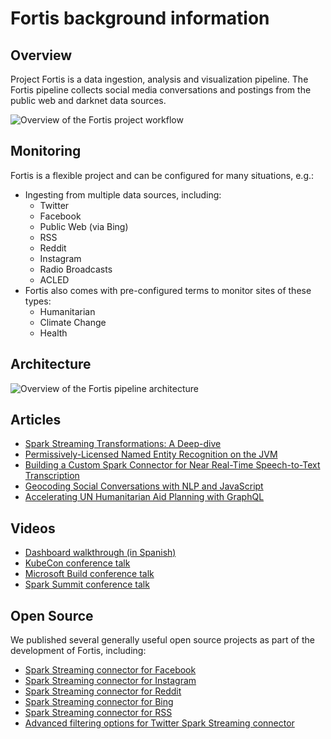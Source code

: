 # Fortis background information

## Overview

Project Fortis is a data ingestion, analysis and visualization pipeline. The
Fortis pipeline collects social media conversations and postings from the public
web and darknet data sources.

![Overview of the Fortis project workflow](https://user-images.githubusercontent.com/1086421/35058654-a326c8e8-fb86-11e7-9dbb-f3e719aabf48.png)

## Monitoring

Fortis is a flexible project and can be configured for many situations, e.g.:
* Ingesting from multiple data sources, including:
  - Twitter
  - Facebook
  - Public Web (via Bing)
  - RSS
  - Reddit
  - Instagram
  - Radio Broadcasts
  - ACLED
* Fortis also comes with pre-configured terms to monitor sites of these types:
  - Humanitarian
  - Climate Change
  - Health

## Architecture

![Overview of the Fortis pipeline architecture](https://user-images.githubusercontent.com/1086421/33353437-d1ed7fc8-d47b-11e7-9f05-818723f8c09c.png)

## Articles

- [Spark Streaming Transformations: A Deep-dive](https://medium.com/@kevin_hartman/spark-streaming-transformations-a-deep-dive-b82787e53288)
- [Permissively-Licensed Named Entity Recognition on the JVM](https://www.microsoft.com/developerblog/2017/11/20/opener-permissively-licensed-named-entity-recognition-on-the-jvm/)
- [Building a Custom Spark Connector for Near Real-Time Speech-to-Text Transcription](https://www.microsoft.com/developerblog/2017/11/01/building-a-custom-spark-connector-for-near-real-time-speech-to-text-transcription/)
- [Geocoding Social Conversations with NLP and JavaScript](https://www.microsoft.com/developerblog/2017/06/06/geocoding-social-conversations-nlp-javascript/)
- [Accelerating UN Humanitarian Aid Planning with GraphQL](https://www.microsoft.com/developerblog/2017/05/10/graphql-providing-context-into-global-crisiss-and-social-public-data-sources/)

## Videos

- [Dashboard walkthrough (in Spanish)](http://aka.ms/fortis-colombia-demo)
- [KubeCon conference talk](https://www.youtube.com/watch?v=UywgL70FQ3s)
- [Microsoft Build conference talk](https://www.youtube.com/watch?v=2shdR1R-EYk)
- [Spark Summit conference talk](https://www.youtube.com/watch?v=FTrVO9toO0I)

## Open Source

We published several generally useful open source projects as part of the
development of Fortis, including:

- [Spark Streaming connector for Facebook](http://github.com/CatalystCode/streaming-facebook)
- [Spark Streaming connector for Instagram](https://github.com/CatalystCode/streaming-instagram)
- [Spark Streaming connector for Reddit](https://github.com/CatalystCode/streaming-reddit)
- [Spark Streaming connector for Bing](https://github.com/CatalystCode/streaming-bing)
- [Spark Streaming connector for RSS](https://github.com/CatalystCode/streaming-rss-html)
- [Advanced filtering options for Twitter Spark Streaming connector](https://github.com/apache/bahir/pull/43)
